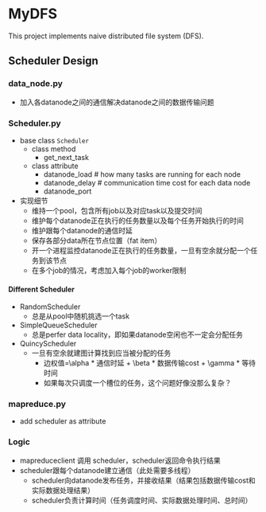 # MyDFS
This project implements naive distributed file system (DFS).

## Scheduler Design
### data_node.py
- 加入各datanode之间的通信解决datanode之间的数据传输问题

### Scheduler.py
- base class `Scheduler`
    - class method
        - get_next_task
    - class attribute
        - datanode_load # how many tasks are running for each node
        - datanode_delay # communication time cost for each data node
        - datanode_port
- 实现细节
    - 维持一个pool，包含所有job以及对应task以及提交时间
    - 维护每个datanode正在执行的任务数量以及每个任务开始执行的时间
    - 维护跟每个datanode的通信时延
    - 保存各部分data所在节点位置（fat item）
    - 开一个进程监控datanode正在执行的任务数量，一旦有空余就分配一个任务到该节点
    - 在多个job的情况，考虑加入每个job的worker限制

#### Different Scheduler
- RandomScheduler
    - 总是从pool中随机挑选一个task
- SimpleQueueScheduler
    - 总是perfer data locality，即如果datanode空闲也不一定会分配任务
- QuincyScheduler
    - 一旦有空余就建图计算找到应当被分配的任务
        - 边权值=\alpha * 通信时延 + \beta * 数据传输cost + \gamma * 等待时间
        - 如果每次只调度一个槽位的任务，这个问题好像没那么复杂？


### mapreduce.py
- add scheduler as attribute

### Logic
- mapreduceclient 调用 scheduler，scheduler返回命令执行结果
- scheduler跟每个datanode建立通信（此处需要多线程）
    - scheduler向datanode发布任务，并接收结果（结果包括数据传输cost和实际数据处理结果）
    - scheduler负责计算时间（任务调度时间、实际数据处理时间、总时间）
